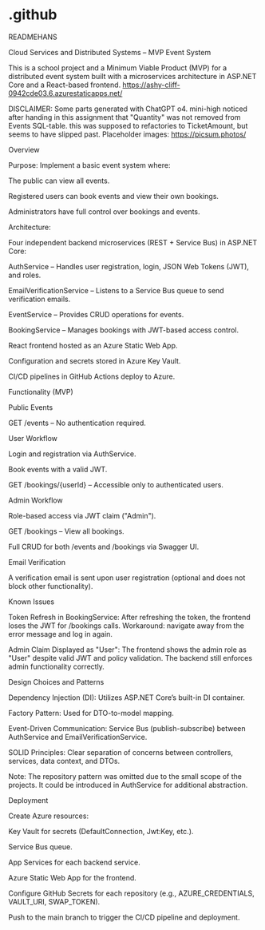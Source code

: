 # .github
READMEHANS


Cloud Services and Distributed Systems – MVP Event System

This is a school project and a Minimum Viable Product (MVP) for a distributed event system built with a microservices architecture in ASP.NET Core and a React-based frontend.
https://ashy-cliff-0942cde03.6.azurestaticapps.net/

DISCLAIMER:
Some parts generated with ChatGPT o4. mini-high
noticed after handing in this assignment that "Quantity" was not removed from Events SQL-table. this was supposed to refactories to TicketAmount, but seems to have slipped past.
Placeholder images: https://picsum.photos/

Overview

Purpose: Implement a basic event system where:

The public can view all events.

Registered users can book events and view their own bookings.

Administrators have full control over bookings and events.

Architecture:

Four independent backend microservices (REST + Service Bus) in ASP.NET Core:

AuthService – Handles user registration, login, JSON Web Tokens (JWT), and roles.

EmailVerificationService – Listens to a Service Bus queue to send verification emails.

EventService – Provides CRUD operations for events.

BookingService – Manages bookings with JWT-based access control.

React frontend hosted as an Azure Static Web App.

Configuration and secrets stored in Azure Key Vault.

CI/CD pipelines in GitHub Actions deploy to Azure.

Functionality (MVP)

Public Events

GET /events – No authentication required.

User Workflow

Login and registration via AuthService.

Book events with a valid JWT.

GET /bookings/{userId} – Accessible only to authenticated users.

Admin Workflow

Role-based access via JWT claim ("Admin").

GET /bookings – View all bookings.

Full CRUD for both /events and /bookings via Swagger UI.

Email Verification

A verification email is sent upon user registration (optional and does not block other functionality).

Known Issues

Token Refresh in BookingService: After refreshing the token, the frontend loses the JWT for /bookings calls. Workaround: navigate away from the error message and log in again.

Admin Claim Displayed as "User": The frontend shows the admin role as "User" despite valid JWT and policy validation. The backend still enforces admin functionality correctly.

Design Choices and Patterns

Dependency Injection (DI): Utilizes ASP.NET Core’s built-in DI container.

Factory Pattern: Used for DTO-to-model mapping.

Event-Driven Communication: Service Bus (publish-subscribe) between AuthService and EmailVerificationService.

SOLID Principles: Clear separation of concerns between controllers, services, data context, and DTOs.

Note: The repository pattern was omitted due to the small scope of the projects. It could be introduced in AuthService for additional abstraction.

Deployment

Create Azure resources:

Key Vault for secrets (DefaultConnection, Jwt:Key, etc.).

Service Bus queue.

App Services for each backend service.

Azure Static Web App for the frontend.

Configure GitHub Secrets for each repository (e.g., AZURE_CREDENTIALS, VAULT_URI, SWAP_TOKEN).

Push to the main branch to trigger the CI/CD pipeline and deployment.
